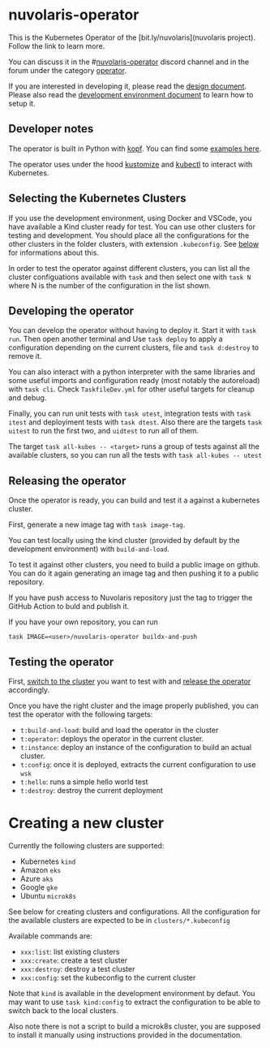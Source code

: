 <!--
  ~ Licensed to the Apache Software Foundation (ASF) under one
  ~ or more contributor license agreements.  See the NOTICE file
  ~ distributed with this work for additional information
  ~ regarding copyright ownership.  The ASF licenses this file
  ~ to you under the Apache License, Version 2.0 (the
  ~ "License"); you may not use this file except in compliance
  ~ with the License.  You may obtain a copy of the License at
  ~
  ~   http://www.apache.org/licenses/LICENSE-2.0
  ~
  ~ Unless required by applicable law or agreed to in writing,
  ~ software distributed under the License is distributed on an
  ~ "AS IS" BASIS, WITHOUT WARRANTIES OR CONDITIONS OF ANY
  ~ KIND, either express or implied.  See the License for the
  ~ specific language governing permissions and limitations
  ~ under the License.
  ~
-->
# nuvolaris-operator

This is the Kubernetes Operator of the [bit.ly/nuvolaris](nuvolaris project). Follow the link to learn more.

You can discuss it in the #[nuvolaris-operator](https://discord.gg/RzJ4FHR2aR) discord channel and in the forum under the category [operator](https://github.com/nuvolaris/nuvolaris/discussions/categories/operator).

If you are interested in developing it, please read the [design document](DESIGN.doc). Please also read the [development environment document](https://github.com/nuvolaris/nuvolaris/blob/main/docs/DEVEL.md) to learn how to setup it.

## Developer notes

The operator is built in Python with [kopf](https://kopf.readthedocs.io/en/stable/). You can find some [examples here](https://github.com/nolar/kopf/tree/main/examples).

The operator uses under the hood [kustomize](https://kustomize.io/) and [kubectl](https://kubernetes.io/docs/reference/kubectl/) to interact with Kubernetes.
## Selecting the Kubernetes Clusters

If you use the development environment, using Docker and VSCode, you have available a Kind cluster ready for test. You can use other clusters for testing and development.  You should place all the configurations for the other clusters in the folder clusters, with extension `.kubeconfig`. See [below](#creating-a-new-cluster) for informations about this.

In order to test the operator against different clusters, you can list all the cluster configuations available with `task` and then select one with `task N` where N is the number of the configuration in the list shown.

## Developing the operator

You can develop the operator without having to deploy it. Start it with `task run`.  Then open another terminal and Use `task deploy` to apply a configuration depending on the current clusters, file and `task d:destroy` to remove it. 

You can also interact with a python interpreter with the same libraries and some useful imports and configuration ready (most notably the autoreload) with `task cli`. Check `TaskfileDev.yml` for other useful targets for cleanup and debug.

Finally, you can run unit tests with `task utest`, integration tests with `task itest` and deployiment tests with `task dtest`. Also there are the targets `task uitest` to run the first two,  and `uidtest` to run all of them.

The target `task all-kubes -- <target>` runs a group of tests against all the available clusters, so you can run all the tests with `task all-kubes -- utest`

## Releasing the operator

Once the operator is ready, you can build and test it a against a kubernetes cluster.

First, generate a new image tag with `task image-tag`.

You can test locally using the kind cluster (provided by default by the development environment) with  `build-and-load`. 

To test it against other clusters, you need to build a public image on github. You can do it again generating an image tag and then pushing it to a public repository. 

If you have push access to Nuvolaris repository just the tag to trigger the GitHub Action to buld and publish it. 

If you have your own repository, you can run

`task IMAGE=<user>/nuvolaris-operator buildx-and-push`

## Testing the operator

First, [switch to the cluster](#kubernetes-cluster) you want to test with and [release the operator](#releasing-the-operator) accordingly.

Once you have the right cluster and the image properly published, you can test the operator with the following targets:

- `t:build-and-load`: build and load the operator in the cluster
- `t:operator`: deploys the operator in the current cluster.
- `t:instance`: deploy an instance of the configuration to build an actual cluster.
- `t:config`: once it is deployed, extracts the current configuration to use `wsk`
- `t:hello`: runs a simple hello world test
- `t:destroy`: destroy the current deployment

# Creating a new cluster

Currently the following clusters are supported: 

- Kubernetes `kind` 
- Amazon `eks`
- Azure `aks`
- Google `gke`
- Ubuntu `microk8s`

See below for creating clusters and configurations. All the configuration for the available clusters are expected to be in `clusters/*.kubeconfig`

Available commands are:

- `xxx:list`: list existing clusters
- `xxx:create`: create a test cluster
- `xxx:destroy`: destroy a test cluster
- `xxx:config`: set the kubeconfig to the current cluster

Note that `kind` is available in the development environment by defaut. You may want to use `task kind:config` to extract the configuration to be able to switch back to the local clusters.

Also note there is not a script to build a microk8s cluster, you are supposed to install it manually using instructions provided in the documentation.

